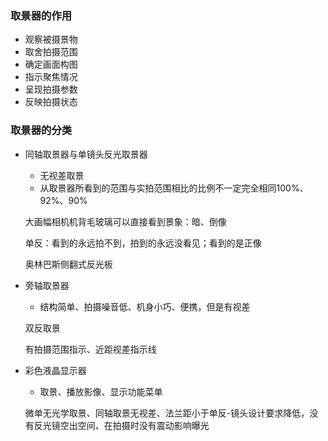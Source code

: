 ### 取景器的作用

- 观察被摄景物
- 取舍拍摄范围
- 确定画面构图
- 指示聚焦情况
- 呈现拍摄参数
- 反映拍摄状态

### 取景器的分类

- 同轴取景器与单镜头反光取景器
    - 无视差取景
    - 从取景器所看到的范围与实拍范围相比的比例不一定完全相同100%、92%、90%
    
    大画幅相机机背毛玻璃可以直接看到景象：暗、倒像
    
    单反：看到的永远拍不到，拍到的永远没看见；看到的是正像
    
    奥林巴斯侧翻式反光板
    
- 旁轴取景器
    - 结构简单、拍摄噪音低、机身小巧、便携，但是有视差
    
    双反取景
    
    有拍摄范围指示、近距视差指示线
    
- 彩色液晶显示器
    - 取景、播放影像、显示功能菜单
    
    微单无光学取景、同轴取景无视差、法兰距小于单反-镜头设计要求降低，没有反光镜空出空间、在拍摄时没有震动影响曝光